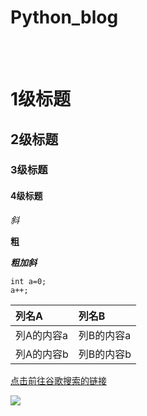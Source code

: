 # Python_blog
<br><br>
# 1级标题
## 2级标题
### 3级标题
#### 4级标题
*斜*<br>

**粗**<br>

***粗加斜***<br>

```
int a=0;
a++;
```
|列名A|列名B|
|:---|:---|
|列A的内容a|列B的内容a|
|列A的内容b|列B的内容b|

[点击前往谷歌搜索的链接](https://www.google.com.hk/)

![](https://github.com/MengruHan/images/blob/master/006dcWo3gy1gex27tdvl2j30j60aswja.jpg)

